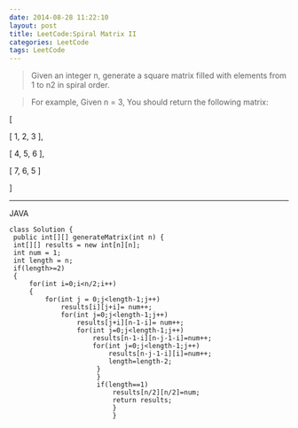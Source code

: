 ```yaml
---
date: 2014-08-28 11:22:10
layout: post
title: LeetCode:Spiral Matrix II
categories: LeetCode
tags: LeetCode
---
```


>Given an integer n, generate a square matrix filled with elements from 1 to n2 in spiral order.

>For example,
Given n = 3,
You should return the following matrix:

[

   [ 1, 2, 3 ],

   [ 4, 5, 6 ],

   [ 7, 6, 5 ]

]

***
JAVA

    
    class Solution {
	 public int[][] generateMatrix(int n) {
     int[][] results = new int[n][n];
     int num = 1;
     int length = n;
     if(length>=2)
	 {
		 for(int i=0;i<n/2;i++)
		 {
			 for(int j = 0;j<length-1;j++)
				 results[i][j+i]= num++;
				 for(int j=0;j<length-1;j++)
					 results[j+i][n-1-i]= num++;
					 for(int j=0;j<length-1;j++)
						 results[n-1-i][n-j-1-i]=num++;
						 for(int j=0;j<length-1;j++)
							 results[n-j-1-i][i]=num++;
							 length=length-2;
						  }
						  }
						  if(length==1)
							  results[n/2][n/2]=num;
							  return results;
							  }
							  }

